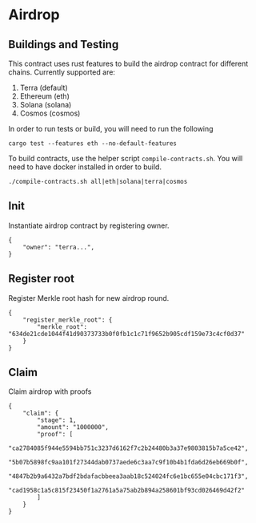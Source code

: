 # Airdrop

## Buildings and Testing
This contract uses rust features to build the airdrop contract for different chains. Currently supported are:
1. Terra (default)
2. Ethereum (eth)
3. Solana (solana)
4. Cosmos (cosmos)

In order to run tests or build, you will need to run the following
```
cargo test --features eth --no-default-features
```

To build contracts, use the helper script `compile-contracts.sh`. You will need to have docker installed in order to build.
```
./compile-contracts.sh all|eth|solana|terra|cosmos
```

## Init
Instantiate airdrop contract by registering owner.

```
{
    "owner": "terra...",
}
```

## Register root
Register Merkle root hash for new airdrop round.

```
{
    "register_merkle_root": {
        "merkle_root": "634de21cde1044f41d90373733b0f0fb1c1c71f9652b905cdf159e73c4cf0d37"
    }
}
```

## Claim
Claim airdrop with proofs

```
{
    "claim": {
        "stage": 1,
        "amount": "1000000",
        "proof": [
            "ca2784085f944e5594bb751c3237d6162f7c2b24480b3a37e9803815b7a5ce42",
            "5b07b5898fc9aa101f27344dab0737aede6c3aa7c9f10b4b1fda6d26eb669b0f",
            "4847b2b9a6432a7bdf2bdafacbbeea3aab18c524024fc6e1bc655e04cbc171f3",
            "cad1958c1a5c815f23450f1a2761a5a75ab2b894a258601bf93cd026469d42f2"
        ]
    }
}
```